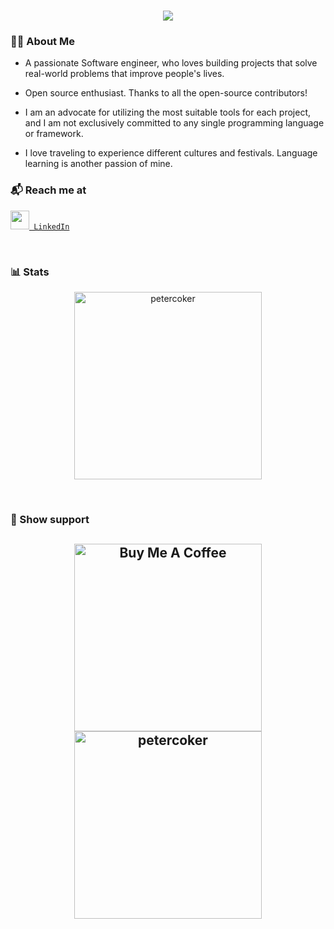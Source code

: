 <h1 align="center">
  <a href="https://git.io/typing-svg">
    <img src="https://readme-typing-svg.herokuapp.com/?lines=Hello,+There!+👋;This+is+Peter+Coker...;Nice+to+meet+you!&center=true&size=25">
  </a>
</h1>

<h3 align="left">👨‍💻 About Me</h3>

  * A passionate Software engineer, who loves building projects that solve real-world problems that improve people's lives.
  
  * Open source enthusiast. Thanks to all the open-source contributors!

  * I am an advocate for utilizing the most suitable tools for each project, and I am not exclusively committed to any single programming language or framework.
    
  * I love traveling to experience different cultures and festivals. Language learning is another passion of mine.

<h3 align="left">📬 Reach me at</h3>
<p><code><a href="https://www.linkedin.com/in/petercoker" title="LinkedIn Profile"><img width="30" src="https://i.imgur.com/yRpa1dQ.png"> LinkedIn</a></code></p>
<br/>
<h3 align="left">📊 Stats</h3>
<p align="center"><img  height="300"  src="https://github-readme-stats.vercel.app/api/top-langs?username=petercoker&show_icons=true&locale=en&layout=compact" alt="petercoker" /> </p>
<br/>
<h3 align="left">🎁 Show support</h3>
<h2 align="center">
 <a href="https://www.buymeacoffee.com/petercoker" target="_blank"><img src="https://cdn.buymeacoffee.com/buttons/v2/default-red.png" alt="Buy Me A Coffee" width="300"></a>
 <a href="https://ko-fi.com/petercoker"> <img src="https://cdn.ko-fi.com/cdn/kofi3.png?v=3"  alt="petercoker" width="300" /></a>
</h2>

